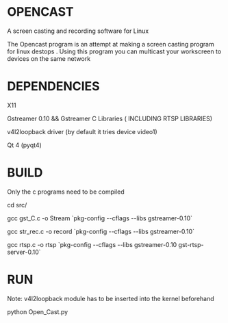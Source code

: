 # OPENCAST
A screen casting and recording software for Linux


The Opencast program is an attempt at making a screen casting program for linux destops . Using this program you can multicast your workscreen to devices on the same network

# DEPENDENCIES

X11

Gstreamer 0.10 && Gstreamer C Libraries ( INCLUDING RTSP LIBRARIES)

v4l2loopback driver (by default it tries device video1)

Qt 4 (pyqt4)

# BUILD

Only the c programs need to be compiled

cd src/

gcc gst_C.c -o Stream \`pkg-config --cflags --libs gstreamer-0.10\`

gcc str_rec.c -o record \`pkg-config --cflags --libs gstreamer-0.10\`

gcc rtsp.c -o rtsp \`pkg-config --cflags --libs gstreamer-0.10 gst-rtsp-server-0.10\`

# RUN

Note: v4l2loopback module has to be inserted into the kernel beforehand

python Open_Cast.py 
